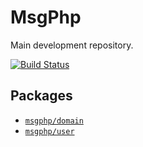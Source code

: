 # MsgPhp

Main development repository.

[![Build Status](https://travis-ci.org/msgphp/msgphp.svg?branch=master)](https://travis-ci.org/msgphp/msgphp)

## Packages

- [`msgphp/domain`](https://github.com/msgphp/domain)
- [`msgphp/user`](https://github.com/msgphp/user)
